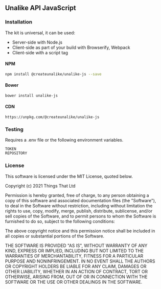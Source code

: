 ## Unalike API JavaScript

### Installation

The kit is universal, it can be used:

* Server-side with Node.js
* Client-side as part of your build with Browserify, Webpack
* Client-side with a script tag

#### NPM

```sh
npm install @createunalike/unalike-js --save
```

#### Bower

```sh
bower install unalike-js
```

#### CDN

```
https://unpkg.com/@createunalike/unalike-js
```

### Testing

Requires a .env file or the following environment variables.

    TOKEN
    REPOSITORY

### License

This software is licensed under the MIT License, quoted below.

Copyright (c) 2021 Things That Ltd

Permission is hereby granted, free of charge, to any person obtaining a copy
of this software and associated documentation files (the "Software"), to deal
in the Software without restriction, including without limitation the rights
to use, copy, modify, merge, publish, distribute, sublicense, and/or sell
copies of the Software, and to permit persons to whom the Software is
furnished to do so, subject to the following conditions:

The above copyright notice and this permission notice shall be included in all
copies or substantial portions of the Software.

THE SOFTWARE IS PROVIDED "AS IS", WITHOUT WARRANTY OF ANY KIND, EXPRESS OR
IMPLIED, INCLUDING BUT NOT LIMITED TO THE WARRANTIES OF MERCHANTABILITY,
FITNESS FOR A PARTICULAR PURPOSE AND NONINFRINGEMENT. IN NO EVENT SHALL THE
AUTHORS OR COPYRIGHT HOLDERS BE LIABLE FOR ANY CLAIM, DAMAGES OR OTHER
LIABILITY, WHETHER IN AN ACTION OF CONTRACT, TORT OR OTHERWISE, ARISING FROM,
OUT OF OR IN CONNECTION WITH THE SOFTWARE OR THE USE OR OTHER DEALINGS IN THE
SOFTWARE.
